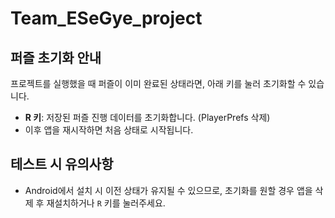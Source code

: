 # Team_ESeGye_project

## 퍼즐 초기화 안내

프로젝트를 실행했을 때 퍼즐이 이미 완료된 상태라면, 아래 키를 눌러 초기화할 수 있습니다.

- **R 키**: 저장된 퍼즐 진행 데이터를 초기화합니다. (PlayerPrefs 삭제)
- 이후 앱을 재시작하면 처음 상태로 시작됩니다.

  

## 테스트 시 유의사항

- Android에서 설치 시 이전 상태가 유지될 수 있으므로, 초기화를 원할 경우 앱을 삭제 후 재설치하거나 `R` 키를 눌러주세요.

